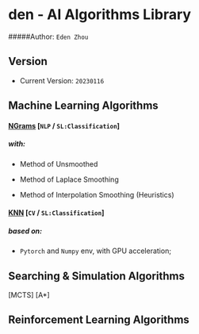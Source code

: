 # den - AI Algorithms Library
#####Author: `Eden Zhou`


## Version
- Current Version: `20230116`


## Machine Learning Algorithms
#### [NGrams](https://github.com/Edennnnnnnnnn/den/blob/main/algorithms/NGrams.py) [`NLP` / `SL:Classification`] 
##### with:

- Method of Unsmoothed
    
- Method of Laplace Smoothing
    
- Method of Interpolation Smoothing (Heuristics)


#### [KNN](https://github.com/Edennnnnnnnnn/den/blob/main/algorithms/KNN.py) [`CV` / `SL:Classification`] 
##### based on:
- `Pytorch` and `Numpy` env, with GPU acceleration;

## Searching & Simulation Algorithms

[MCTS]
[A*]

## Reinforcement Learning Algorithms
